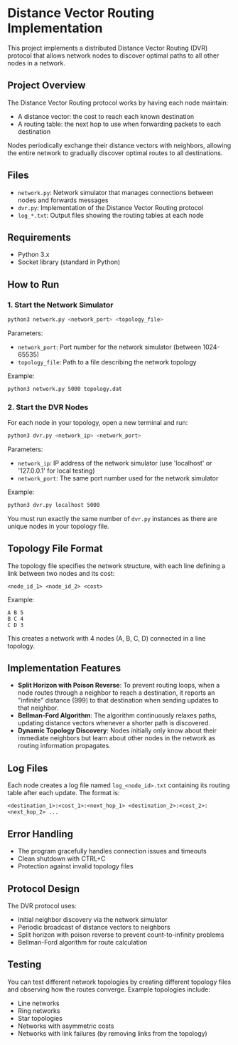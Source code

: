 # Distance Vector Routing Implementation

This project implements a distributed Distance Vector Routing (DVR) protocol that allows network nodes to discover optimal paths to all other nodes in a network.

## Project Overview

The Distance Vector Routing protocol works by having each node maintain:
- A distance vector: the cost to reach each known destination
- A routing table: the next hop to use when forwarding packets to each destination

Nodes periodically exchange their distance vectors with neighbors, allowing the entire network to gradually discover optimal routes to all destinations.

## Files

- `network.py`: Network simulator that manages connections between nodes and forwards messages
- `dvr.py`: Implementation of the Distance Vector Routing protocol
- `log_*.txt`: Output files showing the routing tables at each node

## Requirements

- Python 3.x
- Socket library (standard in Python)

## How to Run

### 1. Start the Network Simulator

```bash
python3 network.py <network_port> <topology_file>
```

Parameters:
- `network_port`: Port number for the network simulator (between 1024-65535)
- `topology_file`: Path to a file describing the network topology

Example:
```bash
python3 network.py 5000 topology.dat
```

### 2. Start the DVR Nodes

For each node in your topology, open a new terminal and run:

```bash
python3 dvr.py <network_ip> <network_port>
```

Parameters:
- `network_ip`: IP address of the network simulator (use 'localhost' or '127.0.0.1' for local testing)
- `network_port`: The same port number used for the network simulator

Example:
```bash
python3 dvr.py localhost 5000
```

You must run exactly the same number of `dvr.py` instances as there are unique nodes in your topology file.

## Topology File Format

The topology file specifies the network structure, with each line defining a link between two nodes and its cost:

```
<node_id_1> <node_id_2> <cost>
```

Example:
```
A B 5
B C 4
C D 3
```

This creates a network with 4 nodes (A, B, C, D) connected in a line topology.

## Implementation Features

- **Split Horizon with Poison Reverse**: To prevent routing loops, when a node routes through a neighbor to reach a destination, it reports an "infinite" distance (999) to that destination when sending updates to that neighbor.
- **Bellman-Ford Algorithm**: The algorithm continuously relaxes paths, updating distance vectors whenever a shorter path is discovered.
- **Dynamic Topology Discovery**: Nodes initially only know about their immediate neighbors but learn about other nodes in the network as routing information propagates.

## Log Files

Each node creates a log file named `log_<node_id>.txt` containing its routing table after each update. The format is:

```
<destination_1>:<cost_1>:<next_hop_1> <destination_2>:<cost_2>:<next_hop_2> ...
```

## Error Handling

- The program gracefully handles connection issues and timeouts
- Clean shutdown with CTRL+C
- Protection against invalid topology files

## Protocol Design

The DVR protocol uses:
- Initial neighbor discovery via the network simulator
- Periodic broadcast of distance vectors to neighbors
- Split horizon with poison reverse to prevent count-to-infinity problems
- Bellman-Ford algorithm for route calculation

## Testing

You can test different network topologies by creating different topology files and observing how the routes converge. Example topologies include:
- Line networks
- Ring networks
- Star topologies
- Networks with asymmetric costs
- Networks with link failures (by removing links from the topology)